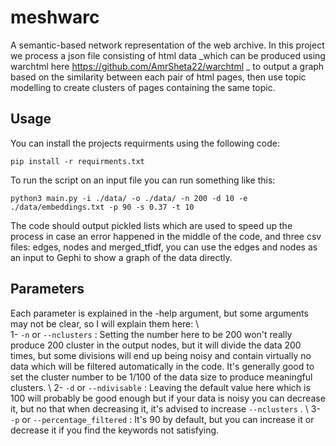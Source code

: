 # meshwarc
A semantic-based network representation of the web archive.
In this project we process a json file consisting of html data _which can be produced using warchtml here https://github.com/AmrSheta22/warchtml _ to output a graph based on the similarity between each pair of html pages, then use topic modelling to create clusters of pages containing the same topic.
## Usage
You can install the projects requirments using the following code:
```
pip install -r requirments.txt
```
To run the script on an input file you can run something like this:
```
python3 main.py -i ./data/ -o ./data/ -n 200 -d 10 -e ./data/embeddings.txt -p 90 -s 0.37 -t 10
```
The code should output pickled lists which are used to speed up the process in case an error happened in the middle of the code, and three csv files: edges, nodes and merged_tfidf, you can use the edges and nodes as an input to Gephi to show a graph of the data directly.

## Parameters
Each parameter is explained in the -help argument, but some arguments may not be clear, so I will explain them here:
\\\
1- <code>-n</code> or <code>--nclusters</code> : Setting the number here to be 200 won't really produce 200 cluster in the output nodes, but it will divide the data 200 times, but some divisions will end up being noisy and contain virtually no data which will be filtered automatically in the code. It's generally good to set the cluster number to be 1/100 of the data size to produce meaningful clusters.
\\
2- <code>-d</code> or <code>--ndivisable</code> : Leaving the default value here which is 100 will probably be good enough but if your data is noisy you can decrease it, but no that when decreasing it, it's advised to increase <code>--nclusters</code> .
\\
3- <code>-p</code> or <code>--percentage_filtered</code> : It's 90 by default, but you can increase it or decrease it if you find the keywords not satisfying.
